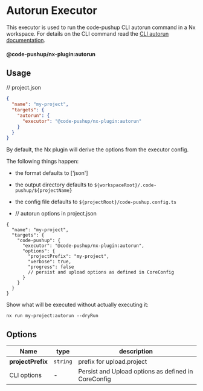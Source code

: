 # Autorun Executor

This executor is used to run the code-pushup CLI autorun command in a Nx workspace.
For details on the CLI command read the [CLI autorun documentation](https://github.com/code-pushup/cli/blob/main/packages/cli/README.md#autorun-command).

#### @code-pushup/nx-plugin:autorun

## Usage

// project.json

```json
{
  "name": "my-project",
  "targets": {
    "autorun": {
      "executor": "@code-pushup/nx-plugin:autorun"
    }
  }
}
```

By default, the Nx plugin will derive the options from the executor config.

The following things happen:

- the format defaults to ['json']
- the output directory defaults to `${workspaceRoot}/.code-pushup/${projectName}`
- the config file defaults to `${projectRoot}/code-pushup.config.ts`

- // autorun options in project.json

```jsonc
{
  "name": "my-project",
  "targets": {
    "code-pushup": {
      "executor": "@code-pushup/nx-plugin:autorun",
      "options": {
        "projectPrefix": "my-project",
        "verbose": true,
        "progress": false
        // persist and upload options as defined in CoreConfig
      }
    }
  }
}
```

Show what will be executed without actually executing it:

`nx run my-project:autorun --dryRun`

## Options

| Name              | type     | description                                         |
| ----------------- | -------- | --------------------------------------------------- |
| **projectPrefix** | `string` | prefix for upload.project                           |
| CLI options       | -        | Persist and Upload options as defined in CoreConfig |
